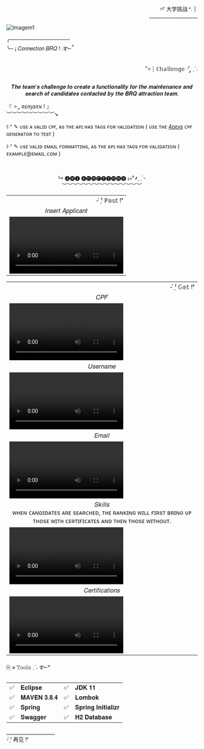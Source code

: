 <div align="right" >
  
  <p>
  ꜥꜤ  大学挑战 ❛.⌇ <br>____________________
  </p>
  
</div>  

![Imagem1](https://user-images.githubusercontent.com/86667062/166082157-41cef13f-2c6b-416c-ba44-73679733d476.png)

<div>
  
  <p>
    ╭────────────────<br>
    ╰─ ¡  𝐶𝑜𝑛𝑛𝑒𝑐𝑡𝑖𝑜𝑛 𝐵𝑅𝑄 ! ⨾࿐ྂ
  </p>
  
  <p align="right">
    ˚✧┊ ℂ𝕙𝕒𝕝𝕝𝕖𝕟𝕘𝕖 ·˚ ༘ ˎˊ˗<br>
    <p align="center">
      𝑻𝒉𝒆 𝒕𝒆𝒂𝒎'𝒔 𝒄𝒉𝒂𝒍𝒍𝒆𝒏𝒈𝒆 𝒕𝒐 𝒄𝒓𝒆𝒂𝒕𝒆 𝒂 𝒇𝒖𝒏𝒄𝒕𝒊𝒐𝒏𝒂𝒍𝒊𝒕𝒚 𝒇𝒐𝒓 𝒕𝒉𝒆 𝒎𝒂𝒊𝒏𝒕𝒆𝒏𝒂𝒏𝒄𝒆 𝒂𝒏𝒅 𝒔𝒆𝒂𝒓𝒄𝒉 𝒐𝒇 𝒄𝒂𝒏𝒅𝒊𝒅𝒂𝒕𝒆𝒔 𝒄𝒐𝒏𝒕𝒂𝒄𝒕𝒆𝒅 𝒃𝒚 𝒕𝒉𝒆 𝑩𝑹𝑸 𝒂𝒕𝒕𝒓𝒂𝒄𝒕𝒊𝒐𝒏 𝒕𝒆𝒂𝒎.
    </p>
  
  <p>
    『 ✧„ ૨εɱα૨ҡ ! 』<br>︶︶︶︶︶︶︶︶︶➘
     <p>
       ꒰‧⁺ ✎ ᴜsᴇ ᴀ ᴠᴀʟɪᴅ ᴄᴘғ, ᴀs ᴛʜᴇ ᴀᴘɪ ʜᴀs ᴛᴀɢs ғᴏʀ ᴠᴀʟɪᴅᴀᴛɪᴏɴ 
       ( ᴜsᴇ ᴛʜᴇ <a href="https://www.4devs.com.br/gerador_de_cpf" target="_blank">4ᴅᴇᴠs</a> ᴄᴘғ ɢᴇɴᴇʀᴀᴛᴏʀ ᴛᴏ ᴛᴇsᴛ )
     </p>
     <p>
       ꒰‧⁺ ✎ ᴜsᴇ ᴠᴀʟɪᴅ ᴇᴍᴀɪʟ ғᴏʀᴍᴀᴛᴛɪɴɢ, ᴀs ᴛʜᴇ ᴀᴘɪ ʜᴀs ᴛᴀɢs ғᴏʀ ᴠᴀʟɪᴅᴀᴛɪᴏɴ ( ᴇxᴀᴍᴘʟᴇ@ᴇᴍᴀɪʟ.ᴄᴏᴍ )
     </p>
  </p>
  
</div><br>

<div>
  
  <p align="center">
    ↳ 🅐🅟🅘 🅕🅤🅝🅒🅣🅘🅞🅝🅢 ¡๑°⸙͎ ˎ´-<br>︶︶︶︶︶︶︶︶︶︶︶︶︶︶︶
  </p>
  
  <table>
     <tr> 
          <td align="right" >- ̗̀⁽ ℙ𝕠𝕤𝕥 !❜</td>
     </tr>
     <tr>
         <td align="center" >𝐼𝑛𝑠𝑒𝑟𝑡 𝐴𝑝𝑝𝑙𝑖𝑐𝑎𝑛𝑡</td>
     </tr>
     <tr>
       <td><video src="https://user-images.githubusercontent.com/86667062/166338005-55880f0d-85ba-4a8c-941b-cb95b4fab48c.mp4"></td>
     </tr>
  </table>  
  
  <table>
     <tr>
          <td align="right" >- ̗̀⁽ 𝔾𝕖𝕥 !❜</td>
     </tr>
     <tr>
         <td align="center" >𝐶𝑃𝐹</td>
     </tr>
     <tr>
         <td><video src="https://user-images.githubusercontent.com/86667062/166340363-5296e1dc-6a96-40e8-b526-0341c37fb98d.mp4"></td>
     </tr>
     <tr>
         <td align="center" >𝑈𝑠𝑒𝑟𝑛𝑎𝑚𝑒</td>
     </tr>
     <tr>
         <td><video src="https://user-images.githubusercontent.com/86667062/166342707-b37361f7-3ac0-4ce2-a597-1796f9164b24.mp4"></td>
     </tr>
      <tr>
         <td align="center" >𝐸𝑚𝑎𝑖𝑙</td>
     </tr>
     <tr>
         <td><video src="https://user-images.githubusercontent.com/86667062/166343469-3aa221df-42a4-4369-b9d4-4dad194137ab.mp4"></td>
     </tr>
      <tr>
         <td align="center" >𝑆𝑘𝑖𝑙𝑙𝑠<br>ᴡʜᴇɴ ᴄᴀɴᴅɪᴅᴀᴛᴇs ᴀʀᴇ sᴇᴀʀᴄʜᴇᴅ, ᴛʜᴇ ʀᴀɴᴋɪɴɢ ᴡɪʟʟ ғɪʀsᴛ ʙʀɪɴɢ ᴜᴘ ᴛʜᴏsᴇ ᴡɪᴛʜ ᴄᴇʀᴛɪғɪᴄᴀᴛᴇs ᴀɴᴅ ᴛʜᴇɴ ᴛʜᴏsᴇ ᴡɪᴛʜᴏᴜᴛ.</td>
     </tr>
     <tr>
         <td><video src="https://user-images.githubusercontent.com/86667062/166344205-e6548295-6dfd-4944-9f14-3c8365f1caf4.mp4"></td>
     </tr>
     <tr>
         <td align="center" >𝐶𝑒𝑟𝑡𝑖𝑓𝑖𝑐𝑎𝑡𝑖𝑜𝑛𝑠</td>
     </tr>
     <tr>
         <td><video src="https://user-images.githubusercontent.com/86667062/166344688-c9dd224d-b0f7-4940-a04b-082c68683010.mp4"></td>
     </tr>
  </table>  
  
</div>

<div align="left" >
  <p>⎘ » 𝕋𝕠𝕠𝕝𝕤 ˎˊ˗ ࿐°</p>
  
   <table>
     <tr>
          <td>✅</td>
          <td>𝐄𝐜𝐥𝐢𝐩𝐬𝐞</td>
          <td>✅</td>
          <td>𝐉𝐃𝐊 𝟏𝟏 </td>
      </tr>
      <tr>
          <td>✅</td>
          <td>𝐌𝐀𝐕𝐄𝐍 𝟑.𝟖.𝟒</td>
          <td>✅</td>
          <td>𝐋𝐨𝐦𝐛𝐨𝐤</td>
      </tr>
      <tr>
          <td>✅</td>
          <td>𝐒𝐩𝐫𝐢𝐧𝐠</td>
          <td>✅</td>
          <td>𝐒𝐩𝐫𝐢𝐧𝐠 𝐈𝐧𝐢𝐭𝐢𝐚𝐥𝐢𝐳𝐫</td>
      </tr>
      <tr>
          <td>✅</td>
          <td>𝐒𝐰𝐚𝐠𝐠𝐞𝐫</td>
          <td>✅</td>
          <td>𝐇𝟐 𝐃𝐚𝐭𝐚𝐛𝐚𝐬𝐞</td>
      </tr>
   </table>
</div>

<div>

   <p>
     ____________________<br> - ̗̀⁽ 再见 !❜
   </p>
  
</div>
